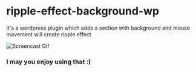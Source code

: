 # ripple-effect-background-wp

It's a wordpress plugin which adds a section with background and mouse movement will create ripple effect

![Screencast Gif](https://github.com/younesvatan78/ripple-effect-background-wp/blob/main/Screencast.gif?raw=true)

### I may you enjoy using that :)